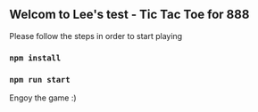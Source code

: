 
## Welcom to Lee's test - Tic Tac Toe for 888

Please follow the steps in order to start playing 

### `npm install`

### `npm run start`

Engoy the game :)

